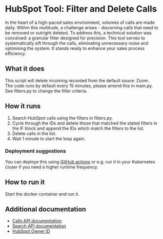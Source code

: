 # HubSpot Tool: Filter and Delete Calls

In the heart of a high-paced sales environment, volumes of calls are made daily.
Within this multitude, a challenge arises - discerning calls that need to be removed or outright deleted.
To address this, a technical solution was conceived: a granular filter designed for precision. This tool serves to systematically sift through the calls, eliminating unnecessary noise and optimising the system. It stands ready to enhance your sales process efficiency.

## What it does
This script will delete incoming recorded from the default souce: Zoom.<br>
The code runs by default every 15 minutes, please amend this in main.py.<br>
See filters.py to change the filter criteria.<br>

## How it runs
1. Search HubSpot calls using the filters in filters.py.
2. Cycle through the IDs and delete those that matched the stated filters in the IF block and append the IDs which match the filters to the list.
3. Delete calls in the list.
4. Wait 1 minute to start the loop again.

### Deployment suggestions
You can deploye this using [GitHub actions](https://github.com/features/actions) or e.g. run it in your Kubernetes cluser if you need a higher runtime frequency.

## How to run it

Start the docker container and run it.<br>

## Additional documentation
* [Calls API documentation](https://developers.hubspot.com/docs/api/crm/calls)
* [Search API documentation](https://developers.hubspot.com/docs/api/crm/search)
* [HubSpot Owner ID](https://legacydocs.hubspot.com/docs/methods/owners/get_owners)

